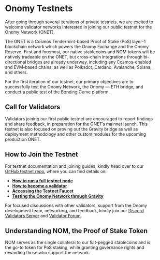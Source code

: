 # Onomy Testnets

After going through several iterations of private testnets, we are excited to welcome validator networks interested in joining our public testnet for the Onomy Network (ONET).

The ONET is a Cosmos Tendermint-based Proof of Stake (PoS) layer-1 blockchain network which powers the Onomy Exchange and the Onomy Reserve. First and foremost, our native stablecoins and NOM tokens will be natively tradeable on the ONET, but cross-chain integrations through bi-directional bridges are already underway, including any Cosmos-enabled and EVM-based chains, as well as Polkadot, Cardano, Avalanche, Solana, and others.

For the first iteration of our testnet, our primary objectives are to successfully test the Onomy Network, the Onomy — ETH bridge, and conduct a public test of the Bonding Curve platform.

## **Call for Validators** <a href="45ad" id="45ad"></a>

Validators joining our first public testnet are encouraged to report findings and share feedback, in preparation for the ONET’s mainnet launch. This testnet is also focused on proving out the Gravity bridge as well as deployment methodology and other custom modules for the upcoming production ONET.

## **How to Join the Testnet** <a href="b6cb" id="b6cb"></a>

For testnet documentation and joining guides, kindly head over to our [GitHub testnet repo](https://github.com/onomyprotocol/onomy/tree/dev/docs/testnet), where you can find details on:

* [**How to run a full testnet node**](https://github.com/onomyprotocol/onomy/blob/dev/docs/testnet/onomy-testnet-docs/setting-up-a-fullnode.md)
* [**How to become a validator**](https://github.com/onomyprotocol/onomy/blob/dev/docs/testnet/onomy-testnet-docs/setting-up-a-validator.md)
* [**Accessing the Testnet Faucet**](https://github.com/onomyprotocol/onomy/blob/dev/docs/testnet/onomy-testnet-docs/faucet.md)
* [**Testing the Onomy Network through Gravity**](https://github.com/onomyprotocol/onomy/blob/dev/docs/testnet/onomy-testnet-docs/testing-gravity.md)

For focused discussions with other validators, support from the Onomy development team, networking, and feedback, kindly join our [Discord Validators Server](https://discord.gg/ge7Rt9hdpa) and [Validator Forum](https://forum.onomy.io).

## **Understanding NOM, the Proof of Stake Token** <a href="3008" id="3008"></a>

NOM serves as the single collateral to our fiat-pegged stablecoins and is the go-to token for PoS staking, while granting governance rights and rewarding those who support the network.
